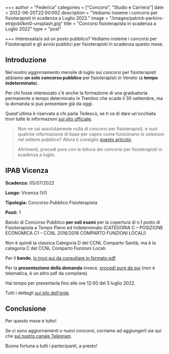 +++
author = "Federica"
categories = ["Concorsi", "Studio e Carriera"]
date = 2022-06-20T22:00:00Z
description = "Vediamo insieme i concorsi per fisioterapisti in scadenza a Luglio 2022."
image = "/images/patrick-perkins-etrpjvb0km0-unsplash.jpg"
title = "Concorsi fisioterapista in scadenza a Luglio 2022"
type = "post"

+++
Interessata/o ad un posto pubblico? Vediamo insieme i concorsi per Fisioterapisti e gli avvisi pubblici per fisioterapisti in scadenza questo mese.

## Introduzione

Nel nostro aggiornamento mensile di luglio sui concorsi per fisioterapisti abbiamo **un solo concorso pubblico** per fisioterapisti in Veneto (a **tempo indeterminato**).

Per chi fosse interessato c'è anche la formazione di una graduatoria permanente a tempo determinato in Trentino che scade il 30 settembre, ma la domanda si può presentare già da oggi.

Quest'ultima è riservata a chi parla Tedesco, se ti va di dare un'occhiata trovi tutte le informazioni [sul sito ufficiale](https://sabes.onboard.org/it/jobs/QgeybxmJ?from_career_page=true "Fisioterapista - graduatoria permanente").

> Non ne sai assolutamente nulla di concorsi per fisioterapisti, e vuoi qualche informazione di base per capire come funzionano le selezioni nel settore pubblico? Allora ti consiglio [questo articolo](https://fisioterapisti.org/lavorare-nel-pubblico-come-fisioterapisti-concetti-di-base/ "Lavorare nel pubblico come fisioterapista").
>
> Altrimenti, procedi pure con la lettura dei concorsi per fisioterapisti in scadenza a luglio.

## IPAB Vicenza

**Scadenza:** 05/07/2022

**Luogo:** Vicenza (VI)

**Tipologia:** Concorso Pubblico Fisioterapista

**Posti:** 1

Bando di Concorso Pubblico **per soli esami** per la copertura di n.1 posto di Fisioterapista a Tempo Pieno ed Indeterminato (CATEGORIA C – POSIZIONE ECONOMICA C1 – CCNL 2016/2018 COMPARTO FUNZIONI LOCALI)

Non è quindi la classica Categoria D del CCNL Comparto Sanità, ma è la categoria C del CCNL Comparto Funzioni Locali.

Per il **bando**, [lo trovi qui da consultare in formato pdf](https://www.ipab.vicenza.it/images/Personale/2022/concorso_n.1_fkt_indeterminato/bando_FKT.pdf "Bando IPAB Vicenza").

Per la **presentazione della domanda** invece, [procedi pure da qui](https://www.ipab.vicenza.it/images/Personale/2022/concorso_n.1_fkt_indeterminato/domanda.pdf "Domanda Concorso IPAB Vicenza") (non è telematica, è un altro pdf da compilare).

Hai tempo per presentarla fino alle ore 12:00 del 5 luglio 2022.

Tutti i dettagli [sul sito dell'ente](https://www.ipab.vicenza.it/concorsi-ricerca-personale/bandi-di-concorso.html "Concorso IPAB Vicenza").

## Conclusione

Per questo mese è tutto! 

Se ci sono aggiornamenti o nuovi concorsi, corriamo ad aggiungerli sia qui che [sul nostro canale Telegram](https://t.me/fisioterapisti_official "Fisioterapisti | Telegram").

Buona fortuna a tutti i partecipanti, a presto!